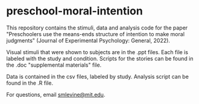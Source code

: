 # preschool-moral-intention

This repository contains the stimuli, data and analysis code for the paper "Preschoolers use the means-ends structure of intention to make moral judgments" (Journal of Experimental Psychology: General, 2022).

Visual stimuli that were shown to subjects are in the .ppt files.  Each file is labeled with the study and condition.  Scripts for the stories can be found in the .doc "supplemental materials" file.

Data is contained in the csv files, labeled by study.  Analysis script can be found in the .R file.

For questions, email smlevine@mit.edu.
